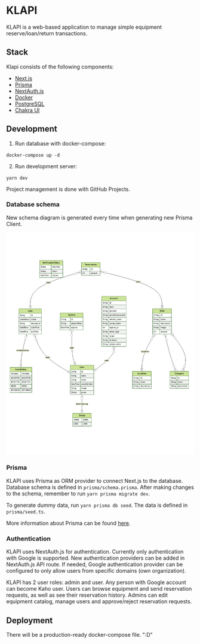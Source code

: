 # KLAPI

KLAPI is a web-based application to manage simple equipment reserve/loan/return transactions.

## Stack

Klapi consists of the following components:

-   [Next.js](https://nextjs.org)
-   [Prisma](https://www.prisma.io)
-   [NextAuth.js](https://next-auth.js.org/)
-   [Docker](https://www.docker.com)
-   [PostgreSQL](https://www.postgresql.org)
-   [Chakra UI](https://chakra-ui.com)

## Development

1. Run database with docker-compose:

```
docker-compose up -d
```

2. Run development server:

```
yarn dev
```

Project management is done with GitHub Projects.

### Database schema

New schema diagram is generated every time when generating new Prisma Client.

![Database schema](./prisma/ERD.png)

### Prisma

KLAPI uses Prisma as ORM provider to connect Next.js to the database. Database schema is defined in `prisma/schema.prisma`. After making changes to the schema, remember to run `yarn prisma migrate dev`.

To generate dummy data, run `yarn prisma db seed`. The data is defined in `prisma/seed.ts`.

More information about Prisma can be found [here](https://www.prisma.io/docs/concepts/overview/what-is-prisma).

### Authentication

KLAPI uses NextAuth.js for authentication. Currently only authentication with Google is supported. New authentication providers can be added in NextAuth.js API route. If needed, Google authentication provider can be configured to only allow users from specific domains (own organization).

KLAPI has 2 user roles: admin and user. Any person with Google account can become Kaho user. Users can browse equipment and send reservation requests, as well as see their reservation history. Admins can edit equipment catalog, manage users and approve/reject reservation requests.

## Deployment

There will be a production-ready docker-compose file. ":D"
